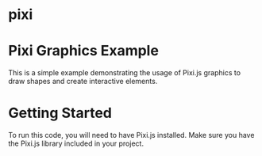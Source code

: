 # pixi

Pixi Graphics Example
=====================
This is a simple example demonstrating the usage of Pixi.js graphics to draw shapes and create interactive elements.

Getting Started
===============
To run this code, you will need to have Pixi.js installed. Make sure you have the Pixi.js library included in your project.
